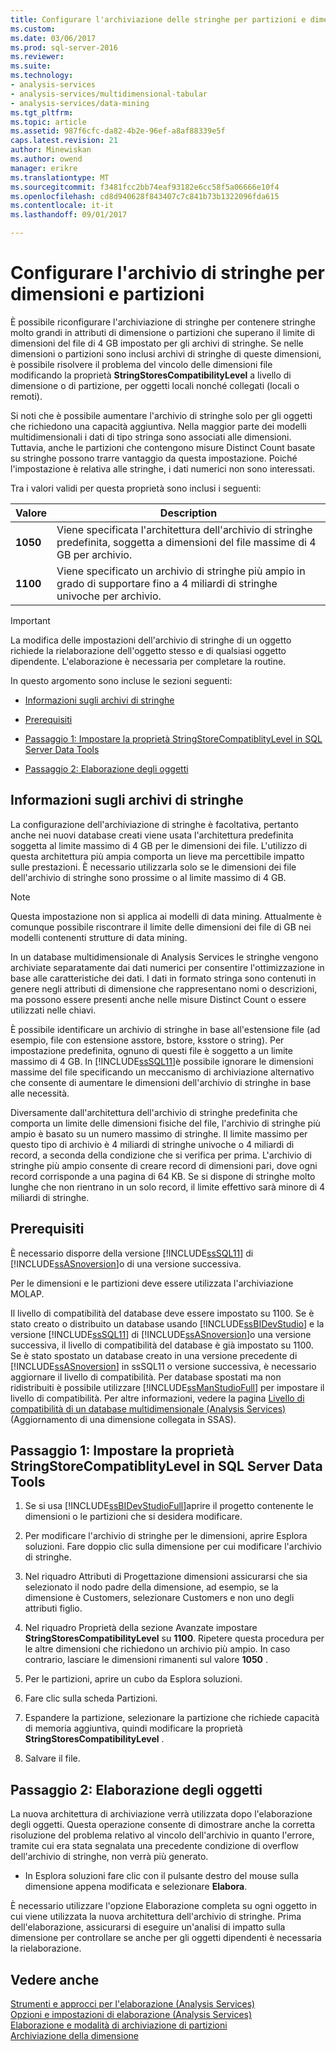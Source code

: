 ```yaml
---
title: Configurare l'archiviazione delle stringhe per partizioni e dimensioni | Documenti Microsoft
ms.custom: 
ms.date: 03/06/2017
ms.prod: sql-server-2016
ms.reviewer: 
ms.suite: 
ms.technology:
- analysis-services
- analysis-services/multidimensional-tabular
- analysis-services/data-mining
ms.tgt_pltfrm: 
ms.topic: article
ms.assetid: 987f6cfc-da82-4b2e-96ef-a8af88339e5f
caps.latest.revision: 21
author: Minewiskan
ms.author: owend
manager: erikre
ms.translationtype: MT
ms.sourcegitcommit: f3481fcc2bb74eaf93182e6cc58f5a06666e10f4
ms.openlocfilehash: cd8d940628f843407c7c841b73b1322096fda615
ms.contentlocale: it-it
ms.lasthandoff: 09/01/2017

---
```

# <a name="configure-string-storage-for-dimensions-and-partitions"></a>Configurare l'archivio di stringhe per dimensioni e partizioni
  È possibile riconfigurare l'archiviazione di stringhe per contenere stringhe molto grandi in attributi di dimensione o partizioni che superano il limite di dimensioni del file di 4 GB impostato per gli archivi di stringhe. Se nelle dimensioni o partizioni sono inclusi archivi di stringhe di queste dimensioni, è possibile risolvere il problema del vincolo delle dimensioni file modificando la proprietà **StringStoresCompatibilityLevel** a livello di dimensione o di partizione, per oggetti locali nonché collegati (locali o remoti).  
  
 Si noti che è possibile aumentare l'archivio di stringhe solo per gli oggetti che richiedono una capacità aggiuntiva. Nella maggior parte dei modelli multidimensionali i dati di tipo stringa sono associati alle dimensioni. Tuttavia, anche le partizioni che contengono misure Distinct Count basate su stringhe possono trarre vantaggio da questa impostazione. Poiché l'impostazione è relativa alle stringhe, i dati numerici non sono interessati.  
  
 Tra i valori validi per questa proprietà sono inclusi i seguenti:  
  
|Valore|Description|  
|-----------|-----------------|  
|**1050**|Viene specificata l'architettura dell'archivio di stringhe predefinita, soggetta a dimensioni del file massime di 4 GB per archivio.|  
|**1100**|Viene specificato un archivio di stringhe più ampio in grado di supportare fino a 4 miliardi di stringhe univoche per archivio.|  
  
> [!IMPORTANT]  
>  La modifica delle impostazioni dell'archivio di stringhe di un oggetto richiede la rielaborazione dell'oggetto stesso e di qualsiasi oggetto dipendente. L'elaborazione è necessaria per completare la routine.  
  
 In questo argomento sono incluse le sezioni seguenti:  
  
-   [Informazioni sugli archivi di stringhe](#bkmk_background)  
  
-   [Prerequisiti](#bkmk_prereq)  
  
-   [Passaggio 1: Impostare la proprietà StringStoreCompatiblityLevel in SQL Server Data Tools](#bkmk_step1)  
  
-   [Passaggio 2: Elaborazione degli oggetti](#bkmk_step2)  
  
##  <a name="bkmk_background"></a> Informazioni sugli archivi di stringhe  
 La configurazione dell'archiviazione di stringhe è facoltativa, pertanto anche nei nuovi database creati viene usata l'architettura predefinita soggetta al limite massimo di 4 GB per le dimensioni dei file. L'utilizzo di questa architettura più ampia comporta un lieve ma percettibile impatto sulle prestazioni. È necessario utilizzarla solo se le dimensioni dei file dell'archivio di stringhe sono prossime o al limite massimo di 4 GB.  
  
> [!NOTE]  
>  Questa impostazione non si applica ai modelli di data mining. Attualmente è comunque possibile riscontrare il limite delle dimensioni dei file di GB nei modelli contenenti strutture di data mining.  
  
 In un database multidimensionale di Analysis Services le stringhe vengono archiviate separatamente dai dati numerici per consentire l'ottimizzazione in base alle caratteristiche dei dati. I dati in formato stringa sono contenuti in genere negli attributi di dimensione che rappresentano nomi o descrizioni, ma possono essere presenti anche nelle misure Distinct Count o essere utilizzati nelle chiavi.  
  
 È possibile identificare un archivio di stringhe in base all'estensione file (ad esempio, file con estensione asstore, bstore, ksstore o string). Per impostazione predefinita, ognuno di questi file è soggetto a un limite massimo di 4 GB. In [!INCLUDE[ssSQL11](../../includes/sssql11-md.md)]è possibile ignorare le dimensioni massime del file specificando un meccanismo di archiviazione alternativo che consente di aumentare le dimensioni dell'archivio di stringhe in base alle necessità.  
  
 Diversamente dall'architettura dell'archivio di stringhe predefinita che comporta un limite delle dimensioni fisiche del file, l'archivio di stringhe più ampio è basato su un numero massimo di stringhe. Il limite massimo per questo tipo di archivio è 4 miliardi di stringhe univoche o 4 miliardi di record, a seconda della condizione che si verifica per prima. L'archivio di stringhe più ampio consente di creare record di dimensioni pari, dove ogni record corrisponde a una pagina di 64 KB. Se si dispone di stringhe molto lunghe che non rientrano in un solo record, il limite effettivo sarà minore di 4 miliardi di stringhe.  
  
##  <a name="bkmk_prereq"></a> Prerequisiti  
 È necessario disporre della versione [!INCLUDE[ssSQL11](../../includes/sssql11-md.md)] di [!INCLUDE[ssASnoversion](../../includes/ssasnoversion-md.md)]o di una versione successiva.  
  
 Per le dimensioni e le partizioni deve essere utilizzata l'archiviazione MOLAP.  
  
 Il livello di compatibilità del database deve essere impostato su 1100. Se è stato creato o distribuito un database usando [!INCLUDE[ssBIDevStudio](../../includes/ssbidevstudio-md.md)] e la versione [!INCLUDE[ssSQL11](../../includes/sssql11-md.md)] di [!INCLUDE[ssASnoversion](../../includes/ssasnoversion-md.md)]o una versione successiva, il livello di compatibilità del database è già impostato su 1100. Se è stato spostato un database creato in una versione precedente di [!INCLUDE[ssASnoversion](../../includes/ssasnoversion-md.md)] in ssSQL11 o versione successiva, è necessario aggiornare il livello di compatibilità. Per database spostati ma non ridistribuiti è possibile utilizzare [!INCLUDE[ssManStudioFull](../../includes/ssmanstudiofull-md.md)] per impostare il livello di compatibilità. Per altre informazioni, vedere la pagina [Livello di compatibilità di un database multidimensionale &#40;Analysis Services&#41;](../../analysis-services/multidimensional-models/compatibility-level-of-a-multidimensional-database-analysis-services.md)(Aggiornamento di una dimensione collegata in SSAS).  
  
##  <a name="bkmk_step1"></a> Passaggio 1: Impostare la proprietà StringStoreCompatiblityLevel in SQL Server Data Tools  
  
1.  Se si usa [!INCLUDE[ssBIDevStudioFull](../../includes/ssbidevstudiofull-md.md)]aprire il progetto contenente le dimensioni o le partizioni che si desidera modificare.  
  
2.  Per modificare l'archivio di stringhe per le dimensioni, aprire Esplora soluzioni. Fare doppio clic sulla dimensione per cui modificare l'archivio di stringhe.  
  
3.  Nel riquadro Attributi di Progettazione dimensioni assicurarsi che sia selezionato il nodo padre della dimensione, ad esempio, se la dimensione è Customers, selezionare Customers e non uno degli attributi figlio.  
  
4.  Nel riquadro Proprietà della sezione Avanzate impostare **StringStoresCompatibilityLevel** su **1100**. Ripetere questa procedura per le altre dimensioni che richiedono un archivio più ampio. In caso contrario, lasciare le dimensioni rimanenti sul valore **1050** .  
  
5.  Per le partizioni, aprire un cubo da Esplora soluzioni.  
  
6.  Fare clic sulla scheda Partizioni.  
  
7.  Espandere la partizione, selezionare la partizione che richiede capacità di memoria aggiuntiva, quindi modificare la proprietà **StringStoresCompatibilityLevel** .  
  
8.  Salvare il file.  
  
##  <a name="bkmk_step2"></a> Passaggio 2: Elaborazione degli oggetti  
 La nuova architettura di archiviazione verrà utilizzata dopo l'elaborazione degli oggetti. Questa operazione consente di dimostrare anche la corretta risoluzione del problema relativo al vincolo dell'archivio in quanto l'errore, tramite cui era stata segnalata una precedente condizione di overflow dell'archivio di stringhe, non verrà più generato.  
  
-   In Esplora soluzioni fare clic con il pulsante destro del mouse sulla dimensione appena modificata e selezionare **Elabora**.  
  
 È necessario utilizzare l'opzione Elaborazione completa su ogni oggetto in cui viene utilizzata la nuova architettura dell'archivio di stringhe. Prima dell'elaborazione, assicurarsi di eseguire un'analisi di impatto sulla dimensione per controllare se anche per gli oggetti dipendenti è necessaria la rielaborazione.  
  
## <a name="see-also"></a>Vedere anche  
 [Strumenti e approcci per l'elaborazione &#40;Analysis Services&#41;](../../analysis-services/multidimensional-models/tools-and-approaches-for-processing-analysis-services.md)   
 [Opzioni e impostazioni di elaborazione &#40;Analysis Services&#41;](../../analysis-services/multidimensional-models/processing-options-and-settings-analysis-services.md)   
 [Elaborazione e modalità di archiviazione di partizioni](../../analysis-services/multidimensional-models-olap-logical-cube-objects/partitions-partition-storage-modes-and-processing.md)   
 [Archiviazione della dimensione](../../analysis-services/multidimensional-models-olap-logical-dimension-objects/dimensions-storage.md)  
  
  
